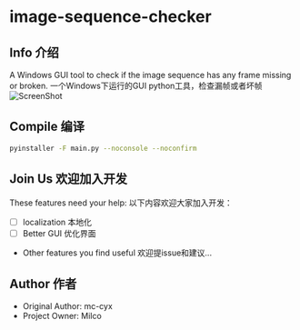 # image-sequence-checker
## Info 介绍
A Windows GUI tool to check if the image sequence has any frame missing or broken.
一个Windows下运行的GUI python工具，检查漏帧或者坏帧
![ScreenShot](https://user-images.githubusercontent.com/15974476/178226416-cf153786-96c1-425d-b66e-2f293c13ee0a.png)

## Compile 编译
```bash
pyinstaller -F main.py --noconsole --noconfirm
```

## Join Us 欢迎加入开发
These features need your help:
以下内容欢迎大家加入开发：

- [ ] localization 本地化
- [ ] Better GUI 优化界面
- Other features you find useful 欢迎提issue和建议...

## Author 作者
- Original Author: mc-cyx
- Project Owner: Milco

